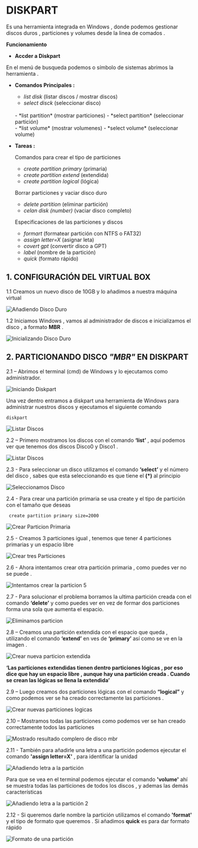 #
# DISKPART
Es una herramienta integrada en Windows , donde podemos gestionar discos duros , particiones y volumes desde la
linea de comados .
<br>


**Funcionamiento**
<br>

- **Accder a Diskpart**

En el menú de busqueda podemos o símbolo de sistemas abrimos la herramienta .

- **Comandos Principales :**

    - *list disk* (listar discos / mostrar discos)
    - *select disck* (seleccionar disco)
    <br>
    - *list partition* (mostrar particiones)
    - *select partition* (seleccionar partición)
    <br>
    - *list volume* (mostrar volumenes)
    - *select volume* (seleccionar volume)

- **Tareas :**

    Comandos para crear el tipo de particiones 

    - *create partition primary* (primaria)
    - *create partition extend* (extendida)
    - *create partition logical* (lógica)

    Borrar particiones y vaciar disco duro 

    - *delete partition* (eliminar partición)
    - *celan disk (number)* (vaciar disco completo)

    Especificaciones de las particiones y discos

    - *formart* (formatear partición con NTFS o FAT32)
    - *assign letter=X* (asignar leta)
    - *covert gpt* (convertir disco a GPT)
    - *label* (nombre de la partición)
    - *quick* (formato rápido)

##
## 1. CONFIGURACIÓN DEL VIRTUAL BOX

1.1 Creamos un nuevo disco de 10GB y lo añadimos a nuestra máquina virtual 

![Añadiendo Disco Duro](./img_diskpart/virtualbox1.png)


1.2 Iniciamos Windows , vamos al administrador de discos e inicializamos el disco , a formato **MBR** .

![Inicializando Disco Duro](./img_diskpart/virtualbox2.png)

##
## 2. PARTICIONANDO DISCO *"MBR"* EN DISKPART

2.1 – Abrimos el terminal (cmd) de Windows y lo ejecutamos como administrador.

![Iniciando Diskpart](./img_diskpart/diskpart_1.png)

Una vez dentro entramos a diskpart una herramienta de Windows para administrar nuestros discos y ejecutamos el siguiente comando 

~~~~~~~~
diskpart
~~~~~~~~

![Listar Discos](./img_diskpart/diskpart_2.png)

2.2 – Primero mostramos los discos con el comando **‘list’** , aquí podemos ver que tenemos dos discos Disco0 y Disco1 .


![Listar Discos](./img_diskpart/diskpart_3.png)

2.3 - Para seleccionar un disco utilizamos el comando **‘select’** y el número del disco , sabes que esta seleccionando es que tiene el **(*)** al principio

![Seleccionamos Disco](./img_diskpart/diskpart_3.png)

2.4 - Para crear una partición primaria se usa create y el tipo de partición con el tamaño que deseas 
~~~~~~~~
 create partition primary size=2000
~~~~~~~~

![Crear Particion Primaria](./img_diskpart/diskpart_4.png)

2.5 - Creamos 3 particiones igual , tenemos que tener 4 particiones primarias y un espacio libre 

![Crear tres Particiones](./img_diskpart/diskpart_5.png)

2.6 - Ahora intentamos crear otra partición primaria , como puedes ver no se puede .

![Intentamos crear la particion 5](./img_diskpart/diskpart_6.png)

2.7 -  Para solucionar el problema borramos la ultima partición creada con el comando **‘delete’** y como puedes ver en vez de formar dos particiones forma una sola que aumenta el espacio.

![Eliminamos particion](./img_diskpart/diskpart_7.png)

2.8 – Creamos una partición extendida con el espacio que queda , utilizando el comando **‘extend’** en ves de **‘primary’** así como se ve en la imagen .

![Crear nueva particion extendida](./img_diskpart/diskpart_8.png)

**‘Las particiones extendidas tienen dentro particiones lógicas , por eso dice que hay un espacio libre , aunque hay una partición creada . Cuando se crean las lógicas se llena la extendida’**


2.9 – Luego creamos dos particiones lógicas con el comando **“logical”** y como podemos ver se ha creado correctamente las particiones .

![Crear nuevas particiones logicas](./img_diskpart/diskpart_9.png)

2.10 – Mostramos todas las particiones como podemos ver se han creado correctamente todos las particiones

![Mostrado resultado complero de disco mbr](./img_diskpart/diskpart_10.png)

2.11 -  También para añadirle una letra a una partición podemos ejecutar el comando **'assign letter=X'** , para identificar la unidad

![Añadiendo letra a la partición](./img_diskpart/diskpart_11.png)

Para que se vea en el terminal podemos ejecutar el comando **'volume'** ahí se muestra todas las particiones de todos los discos , y ademas las demás características 

![Añadiendo letra a la partición 2](./img_diskpart/diskpart_12.png)


2.12 - Si queremos darle nombre la partición utilizamos el comando **'format'** y el tipo de formato que queremos . Si añadimos **quick** es para dar formato rápido 

![Formato de una partición](./img_diskpart/diskpart_13.png)